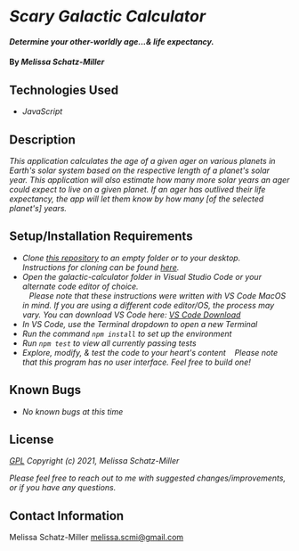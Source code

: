 # _Scary Galactic Calculator_

#### _Determine your other-worldly age...& life expectancy._

#### By _**Melissa Schatz-Miller**_

## Technologies Used

* _JavaScript_

## Description

_This application calculates the age of a given ager on various planets in Earth's solar system based on the respective length of a planet's solar year. This application will also estimate how many more solar years an ager could expect to live on a given planet. If an ager has outlived their life expectancy, the app will let them know by how many [of the selected planet's] years._

## Setup/Installation Requirements

* _Clone [this repository](https://github.com/tigertiger/scary-galactic-calculator) to an empty folder or to your desktop.  
Instructions for cloning can be found [here](https://docs.github.com/en/github/creating-cloning-and-archiving-repositories/cloning-a-repository-from-github/cloning-a-repository)._
* _Open the galactic-calculator folder in Visual Studio Code or your alternate code editor of choice._  
&nbsp;&nbsp; _Please note that these instructions were written with VS Code MacOS in mind. If you are using a different code editor/OS, the process may vary. You can download VS Code here: [VS Code Download](https://code.visualstudio.com/download)_
* _In VS Code, use the Terminal dropdown to open a new Terminal_
* _Run the command ```npm install``` to set up the environment_
* _Run ```npm test``` to view all currently passing tests_
* _Explore, modify, & test the code to your heart's content_
&nbsp;&nbsp; _Please note that this program has no user interface. Feel free to build one!_

## Known Bugs

* _No known bugs at this time_

## License

_[GPL](https://opensource.org/licenses/gpl-license)_
_Copyright (c) 2021, Melissa Schatz-Miller_

_Please feel free to reach out to me with suggested changes/improvements, or if you have any questions._

## Contact Information

Melissa Schatz-Miller <melissa.scmi@gmail.com>